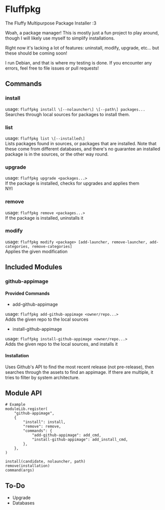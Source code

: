 # Fluffpkg
The Fluffy Multipurpose Package Installer :3

Woah, a package manager!
This is mostly just a fun project to play around, though I will likely use myself to simplify installations.

Right now it's lacking a lot of features: uninstall, modify, upgrade, etc... but these should be coming soon!

I run Debian, and that is where my testing is done. If you encounter any errors, feel free to file issues or pull requests!

## Commands

### install

usage: `fluffpkg install \[--nolauncher\] \[--path\] packages...`<br/>
Searches through local sources for packages to install them.

### list

usage: `fluffpkg list \[--installed\]`<br/>
Lists packages found in sources, or packages that are installed. Note that these come from different databases, and there's no guarantee an installed package is in the sources, or the other way round.

### upgrade

usage: `fluffpkg upgrade <packages...>`<br/>
If the package is installed, checks for upgrades and applies them<br/>
NYI

### remove

usage: `fluffpkg remove <packages...>`<br/>
If the package is installed, uninstalls it<br/>

### modify

usage: `fluffpkg modify <package> [add-launcher, remove-launcher, add-categories, remove-categories]`<br/>
Applies the given modification<br/>

## Included Modules

### github-appimage

#### Provided Commands

 + add-github-appimage

 usage: `fluffpkg add-github-appimage <owner/repo...>`<br/>
 Adds the given repo to the local sources

 + install-github-appimage
 
 usage: `fluffpkg install-github-appimage <owner/repo...>`<br/>
 Adds the given repo to the local sources, and installs it

#### Installation

Uses Github's API to find the most recent release (not pre-release), then searches through the assets to find an appimage. If there are multiple, it tries to filter by system architecture.

## Module API

```
# Example
moduleLib.register(
    "github-appimage",
    {
        "install": install,
        "remove": remove,
        "commands": {
            "add-github-appimage": add_cmd,
            "install-github-appimage": add_install_cmd,
        },
    },
)
```
```
install(candidate, nolauncher, path)
remove(installation)
command(args)
```

## To-Do
 + Upgrade
 + Databases
